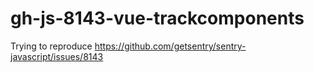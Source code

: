 # gh-js-8143-vue-trackcomponents

Trying to reproduce https://github.com/getsentry/sentry-javascript/issues/8143
